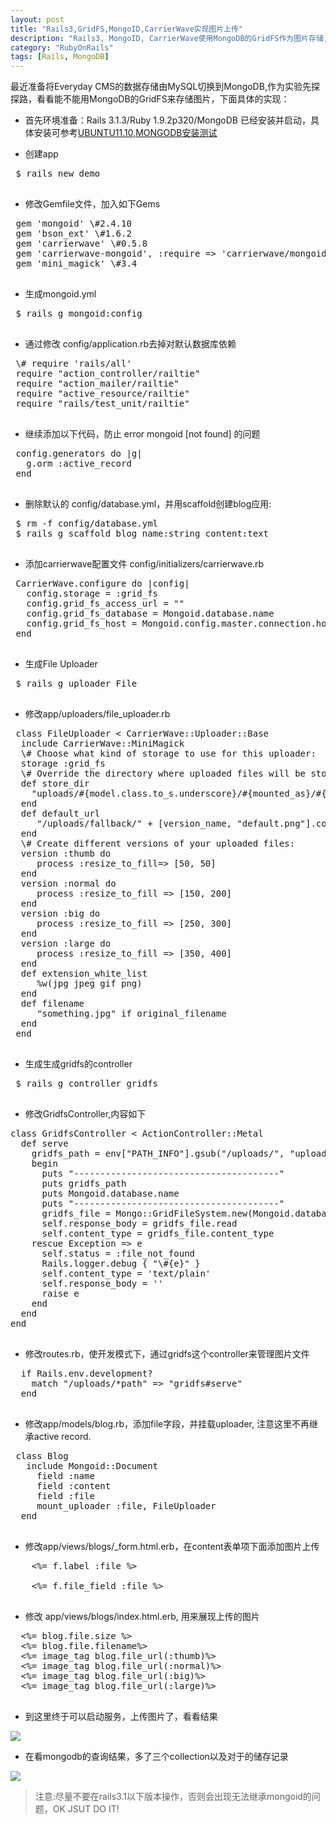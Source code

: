 ```yaml
---
layout: post
title: "Rails3,GridFS,MongoID,CarrierWave实现图片上传"
description: "Rails3, MongoID, CarrierWave使用MongoDB的GridFS作为图片存储,实现图片上传功能"
category: "RubyOnRails"
tags: [Rails, MongoDB]
---
```


最近准备将Everyday CMS的数据存储由MySQL切换到MongoDB,作为实验先探探路，看看能不能用MongoDB的GridFS来存储图片，下面具体的实现：

 - 首先环境准备：Rails 3.1.3/Ruby 1.9.2p320/MongoDB 已经安装并启动，具体安装可参考[UBUNTU11.10,MONGODB安装测试][1]

 - 创建app
 <pre>
 $ rails new demo
 </pre>

 - 修改Gemfile文件，加入如下Gems
 <pre>
 gem 'mongoid' \#2.4.10
 gem 'bson_ext' \#1.6.2
 gem 'carrierwave' \#0.5.8
 gem 'carrierwave-mongoid', :require => 'carrierwave/mongoid' \#0.1.7
 gem 'mini_magick' \#3.4
 </pre>

 - 生成mongoid.yml
 <pre>
 $ rails g mongoid:config
 </pre>

 - 通过修改 config/application.rb去掉对默认数据库依赖
 <pre>
 \# require 'rails/all'
 require "action_controller/railtie"
 require "action_mailer/railtie"
 require "active_resource/railtie"
 require "rails/test_unit/railtie"
 </pre>

 - 继续添加以下代码，防止 error mongoid [not found] 的问题
 <pre>
 config.generators do |g|
   g.orm :active_record
 end
 </pre>

 - 删除默认的 config/database.yml，并用scaffold创建blog应用:
 <pre>
 $ rm -f config/database.yml
 $ rails g scaffold blog name:string content:text
 </pre>

 - 添加carrierwave配置文件 config/initializers/carrierwave.rb
 <pre>
 CarrierWave.configure do |config|
   config.storage = :grid_fs
   config.grid_fs_access_url = ""
   config.grid_fs_database = Mongoid.database.name
   config.grid_fs_host = Mongoid.config.master.connection.host
 end
 </pre>

 - 生成File Uploader
 <pre>
 $ rails g uploader File
 </pre>

 - 修改app/uploaders/file_uploader.rb
 <pre>
 class FileUploader < CarrierWave::Uploader::Base
  include CarrierWave::MiniMagick
  \# Choose what kind of storage to use for this uploader:
  storage :grid_fs
  \# Override the directory where uploaded files will be stored.
  def store_dir
    "uploads/#{model.class.to_s.underscore}/#{mounted_as}/#{model.id}"
  end
  def default_url
     "/uploads/fallback/" + [version_name, "default.png"].compact.join('_')
  end
  \# Create different versions of your uploaded files:
  version :thumb do
     process :resize_to_fill=> [50, 50]
  end
  version :normal do
     process :resize_to_fill => [150, 200]
  end
  version :big do
     process :resize_to_fill => [250, 300]
  end
  version :large do
     process :resize_to_fill => [350, 400]
  end
  def extension_white_list
     %w(jpg jpeg gif png)
  end
  def filename
     "something.jpg" if original_filename
  end
 end
 </pre>

 - 生成生成gridfs的controller
 <pre>
 $ rails g controller gridfs
 </pre>

 - 修改GridfsController,内容如下
 <pre>
class GridfsController < ActionController::Metal
  def serve
    gridfs_path = env["PATH_INFO"].gsub("/uploads/", "uploads/")
    begin
      puts "---------------------------------------"
      puts gridfs_path
      puts Mongoid.database.name
      puts "---------------------------------------"
      gridfs_file = Mongo::GridFileSystem.new(Mongoid.database).open(gridfs_path, 'r')
      self.response_body = gridfs_file.read
      self.content_type = gridfs_file.content_type
    rescue Exception => e
      self.status = :file_not_found
      Rails.logger.debug { "\#{e}" }
      self.content_type = 'text/plain'
      self.response_body = ''
      raise e
    end
  end
end
 </pre>

 - 修改routes.rb，使开发模式下，通过gridfs这个controller来管理图片文件
 <pre>
  if Rails.env.development?
    match "/uploads/*path" => "gridfs#serve"
  end
 </pre>

 - 修改app/models/blog.rb，添加file字段，并挂载uploader, 注意这里不再继承active record.
 <pre>
 class Blog
   include Mongoid::Document
     field :name
	 field :content
	 field :file
	 mount_uploader :file, FileUploader
  end
 </pre>

  - 修改app/views/blogs/_form.html.erb，在content表单项下面添加图片上传
  <pre>
    <%= f.label :file %><br />
    <%= f.file_field :file %>
  </pre>

  - 修改 app/views/blogs/index.html.erb, 用来展现上传的图片
  <pre>
  <%= blog.file.size %>
  <%= blog.file.filename%>
  <%= image_tag blog.file_url(:thumb)%>
  <%= image_tag blog.file_url(:normal)%>
  <%= image_tag blog.file_url(:big)%>
  <%= image_tag blog.file_url(:large)%>
  </pre>

  - 到这里终于可以启动服务，上传图片了，看看结果
  <img src="http://tim.everyday-cn/images/post/carrierwave-mongoid.png"/>

  - 在看mongodb的查询结果，多了三个collection以及对于的储存记录
  <img src="http://tim.everyday-cn/images/post/mongodb-result.png" />

  > 注意:尽量不要在rails3.1以下版本操作，否则会出现无法继承mongoid的问题，OK JSUT DO IT!

  [1]: http://tim.everyday-cn.com/Ubuntu/2011/10/31/ubuntu11-10-mongodb.html

